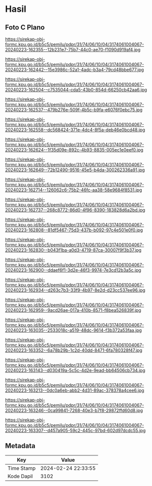 # Hasil

## Foto C Plano

https://sirekap-obj-formc.kpu.go.id/b5c5/pemilu/pdpr/31/74/06/10/04/3174061004067-20240223-162355--12b231e7-75b7-44c0-ae70-f1090d919af4.jpg

https://sirekap-obj-formc.kpu.go.id/b5c5/pemilu/pdpr/31/74/06/10/04/3174061004067-20240223-162442--15e3986c-52a1-4adc-b3a4-79cd48bbe677.jpg

https://sirekap-obj-formc.kpu.go.id/b5c5/pemilu/pdpr/31/74/06/10/04/3174061004067-20240223-162504--c7535044-cda5-43b0-854d-66250cb42aa6.jpg

https://sirekap-obj-formc.kpu.go.id/b5c5/pemilu/pdpr/31/74/06/10/04/3174061004067-20240223-162537--479b276e-509f-4b5c-b9fa-e6076f0ebc75.jpg

https://sirekap-obj-formc.kpu.go.id/b5c5/pemilu/pdpr/31/74/06/10/04/3174061004067-20240223-162558--dc568424-371e-4dc4-8f5a-deb46e0bcd48.jpg

https://sirekap-obj-formc.kpu.go.id/b5c5/pemilu/pdpr/31/74/06/10/04/3174061004067-20240223-162624--1f35d09e-892c-4b93-8835-005ec1e0eef0.jpg

https://sirekap-obj-formc.kpu.go.id/b5c5/pemilu/pdpr/31/74/06/10/04/3174061004067-20240223-162649--72b12490-9516-45e5-b4da-300262336a91.jpg

https://sirekap-obj-formc.kpu.go.id/b5c5/pemilu/pdpr/31/74/06/10/04/3174061004067-20240223-162714--126062c6-75b2-46fc-aa38-58e9684f8531.jpg

https://sirekap-obj-formc.kpu.go.id/b5c5/pemilu/pdpr/31/74/06/10/04/3174061004067-20240223-162737--268c8772-86d0-4f96-8390-183828d6a2bd.jpg

https://sirekap-obj-formc.kpu.go.id/b5c5/pemilu/pdpr/31/74/06/10/04/3174061004067-20240223-162808--81df5467-75d3-437b-b092-97c4e501e0f0.jpg

https://sirekap-obj-formc.kpu.go.id/b5c5/pemilu/pdpr/31/74/06/10/04/3174061004067-20240223-162830--b043f1ba-a0d3-4719-87ca-30007f9f3b37.jpg

https://sirekap-obj-formc.kpu.go.id/b5c5/pemilu/pdpr/31/74/06/10/04/3174061004067-20240223-162900--ddaef6f1-3d2e-46f3-9974-7e3cd12b3a5c.jpg

https://sirekap-obj-formc.kpu.go.id/b5c5/pemilu/pdpr/31/74/06/10/04/3174061004067-20240223-162934--d263c7b3-33f9-4b97-8e2d-d23cc537ee96.jpg

https://sirekap-obj-formc.kpu.go.id/b5c5/pemilu/pdpr/31/74/06/10/04/3174061004067-20240223-162959--9acd26ae-017a-410b-8571-f8bea526839f.jpg

https://sirekap-obj-formc.kpu.go.id/b5c5/pemilu/pdpr/31/74/06/10/04/3174061004067-20240223-163035--2533018c-a519-48dc-9614-f3b372a53faa.jpg

https://sirekap-obj-formc.kpu.go.id/b5c5/pemilu/pdpr/31/74/06/10/04/3174061004067-20240223-163352--6a78b29b-1c2d-40dd-8471-6fa780328f47.jpg

https://sirekap-obj-formc.kpu.go.id/b5c5/pemilu/pdpr/31/74/06/10/04/3174061004067-20240223-163143--d030419a-5c5c-4d2e-9ead-bb64506cb734.jpg

https://sirekap-obj-formc.kpu.go.id/b5c5/pemilu/pdpr/31/74/06/10/04/3174061004067-20240223-163213--0dc0a6eb-abb2-4d31-89ac-378378a4cee6.jpg

https://sirekap-obj-formc.kpu.go.id/b5c5/pemilu/pdpr/31/74/06/10/04/3174061004067-20240223-163246--0ca99841-7268-40e3-b7f8-29872ffd60d8.jpg

https://sirekap-obj-formc.kpu.go.id/b5c5/pemilu/pdpr/31/74/06/10/04/3174061004067-20240223-163307--d457a905-59c2-445c-97bd-602d97dcdc55.jpg


## Metadata

| Key        | Value               |
| ---------- | ------------------- |
| Time Stamp | 2024-02-24 22:33:55 |
| Kode Dapil | 3102                |




